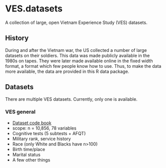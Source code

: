 # VES.datasets
A collection of large, open Vietnam Experience Study (VES) datasets.

## History
During and after the Vietnam war, the US collected a number of large datasets on their soldiers. This data was made publicly available in the 1980s on tapes. They were later made available online in the fixed width format, a format which few people know how to use. Thus, to make the data more available, the data are provided in this R data package.

## Datasets
There are multiple VES datasets. Currently, only one is available.

### VES general

* [Dataset code book](https://catalog.archives.gov/search?q=*:*&f.parentNaId=648567&f.level=fileUnit&sort=naIdSort%20asc)
* scope: n = 10,856, 78 variables
* Cognitive tests (5 subtests + AFQT)
* Military rank, service history
* Race (only White and Blacks have n>100)
* Birth time/place
* Marital status
* A few other things

